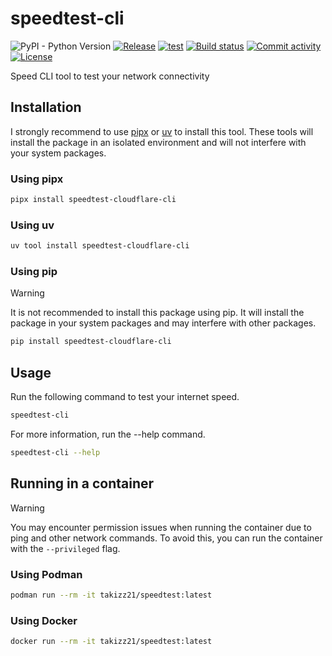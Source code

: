 # speedtest-cli

![PyPI - Python Version](https://img.shields.io/pypi/pyversions/speedtest-cli-cloudlfare)
[![Release](https://img.shields.io/github/v/release/takitsu21/speedtest)](https://img.shields.io/github/v/release/takitsu21/speedtest)
[![test](https://github.com/takitsu21/speedtest/actions/workflows/test.yml/badge.svg?branch=main)](https://github.com/takitsu21/speedtest/actions/workflows/test.yml)
[![Build status](https://img.shields.io/github/actions/workflow/status/takitsu21/speedtest/deploy.yml?branch=main)](https://github.com/takitsu21/speedtest/actions/workflows/main.yml?query=branch%3Amain)
[![Commit activity](https://img.shields.io/github/commit-activity/m/takitsu21/speedtest)](https://img.shields.io/github/commit-activity/m/takitsu21/speedtest)
[![License](https://img.shields.io/github/license/takitsu21/speedtest)](https://img.shields.io/github/license/takitsu21/speedtest)

Speed CLI tool to test your network connectivity


## Installation

I strongly recommend to use [pipx](https://github.com/pypa/pipx/tree/main) or [uv](https://github.com/astral-sh/uv) to install this tool.
These tools will install the package in an isolated environment and will not interfere with your system packages.

### Using pipx
```bash
pipx install speedtest-cloudflare-cli
```

### Using uv
```bash
uv tool install speedtest-cloudflare-cli
```

### Using pip
> [!WARNING]
>
> It is not recommended to install this package using pip. It will install the package in your system packages and may interfere with other packages.

```bash
pip install speedtest-cloudflare-cli
```

## Usage

Run the following command to test your internet speed.

```bash
speedtest-cli
```

For more information, run the --help command.
```bash
speedtest-cli --help
```

## Running in a container

> [!WARNING]
>
> You may encounter permission issues when running the container due to ping and other network commands. To avoid this, you can run the container with the `--privileged` flag.

### Using Podman

```bash
podman run --rm -it takizz21/speedtest:latest
```

### Using Docker

```bash
docker run --rm -it takizz21/speedtest:latest
```
